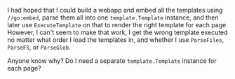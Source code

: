 I had hoped that I could build a webapp and embed all the templates using `//go:embed`, parse them all into one `template.Template` instance, and then later use `ExecuteTemplate` on that to render the right template for each page. However, I can't seem to make that work, I get the wrong template executed no matter what order I load the templates in, and whether I use `ParseFiles`, `ParseFS`, or `ParseGlob`.

Anyone know why? Do I need a separate `template.Template` instance for each page?